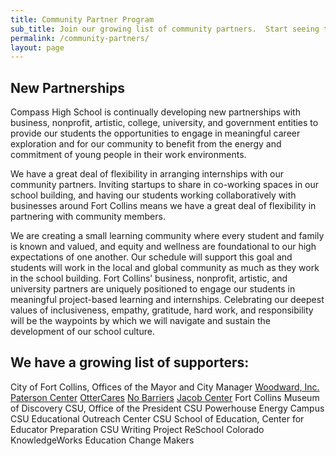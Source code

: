 ```yaml
---
title: Community Partner Program
sub_title: Join our growing list of community partners.  Start seeing the benefit of working with our students today.
permalink: /community-partners/
layout: page
---
```

## New Partnerships
Compass High School is continually developing new partnerships with business, nonprofit, artistic, college, university, and government entities to provide our students the opportunities to engage in meaningful career exploration and for our community to benefit from the energy and commitment of young people in their work environments.  

We have a great deal of flexibility in arranging internships with our community partners.  Inviting startups to share in co-working spaces in our school building, and having our students working collaboratively with businesses around Fort Collins means we have a great deal of flexibility in partnering with community members.

We are creating a small learning community where every student and family is known and valued, and equity and wellness are foundational to our high expectations of one another. Our schedule will support this goal and students will work in the local and global community as much as they work in the school building. Fort Collins’ business, nonprofit, artistic, and university partners are uniquely positioned to engage our students in meaningful project-based learning and internships. Celebrating our deepest values of inclusiveness, empathy, gratitude, hard work, and responsibility will be the waypoints by which we will navigate and  sustain the development of our school culture.

## We have a growing list of supporters:
City of Fort Collins, Offices of the Mayor and City Manager
[Woodward, Inc.](http://www.woodward.com/interngradopportunities.aspx)
[Paterson Center](https://patersoncenter.com/stratop-strategic-planning/)
[OtterCares](http://www.ottercares.org/)
[No Barriers](http://www.nobarriersusa.org/)
[Jacob Center](http://www.jacobcenter.org/)
Fort Collins Museum of Discovery
CSU, Office of the President
CSU Powerhouse Energy Campus
CSU Educational Outreach Center
CSU School of Education, Center for Educator Preparation
CSU Writing Project
ReSchool Colorado
KnowledgeWorks
Education Change Makers
